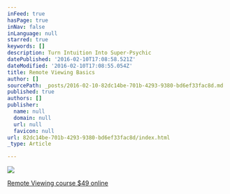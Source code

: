 ```yaml
---
inFeed: true
hasPage: true
inNav: false
inLanguage: null
starred: true
keywords: []
description: Turn Intuition Into Super-Psychic
datePublished: '2016-02-10T17:08:58.521Z'
dateModified: '2016-02-10T17:08:55.054Z'
title: Remote Viewing Basics
author: []
sourcePath: _posts/2016-02-10-82dc14be-701b-4293-9380-bd6ef33fac8d.md
published: true
authors: []
publisher:
  name: null
  domain: null
  url: null
  favicon: null
url: 82dc14be-701b-4293-9380-bd6ef33fac8d/index.html
_type: Article

---
```

![](https://s3-us-west-2.amazonaws.com/the-grid-img/p/fdf3fdbf5c5edebb285f5c50a4ba6b186f196264.jpg)

[Remote Viewing course $49 online ][0]

[0]: https://www.udemy.com/remote-viewing-basics/?couponCode=Corporate-Prophet